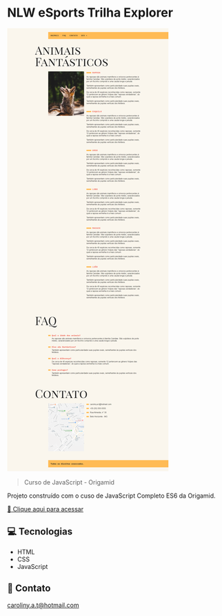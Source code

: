 # NLW eSports Trilha Explorer

![preview](img/preview.png)

> Curso de JavaScript - Origamid

Projeto construído com o cuso de JavaScript Completo ES6 da Origamid.

[🔗 Clique aqui para acessar](https://carolinyabreu.github.io/animais-fantasticos)

## 💻 Tecnologias 

- HTML
- CSS
- JavaScript

## 📩 Contato 

caroliny.a.t@hotmail.com